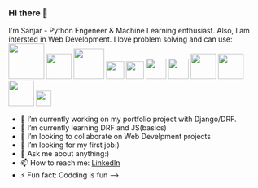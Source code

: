 ### Hi there 👋

I'm Sanjar - Python Engeneer & Machine Learning enthusiast. 
Also, I am intersted in Web Development. I love problem solving and can use: 
<img src="https://user-images.githubusercontent.com/90483239/203652798-2f173a86-fdfb-41cb-8d03-fa4f73a2b55b.png" width="70">
<img src="https://user-images.githubusercontent.com/90483239/203650303-06126ff1-b1f3-4778-b896-8f97d1de989f.jpg" width="50">
<img src="https://user-images.githubusercontent.com/90483239/203651562-9e7cf508-897d-4915-8c99-144bd01b86cd.jpg" width="60">
<img src="https://user-images.githubusercontent.com/90483239/203652412-3c0407a4-275d-48c3-ac4f-b6758628ebd4.png" width="35">
<img src="https://user-images.githubusercontent.com/90483239/203652653-1d20d3f6-eae8-4e69-9eaf-18ece4700ffa.png" width="35">
<img src="https://user-images.githubusercontent.com/90483239/203655108-21f0ba08-c0d2-4341-b4ec-9c9314b0680b.png" width="40">
<img src="https://user-images.githubusercontent.com/90483239/203655118-75a5c806-dd1a-4b90-a220-741a277f16d9.png" width="40">
<img src="https://user-images.githubusercontent.com/90483239/203652669-9f4cb4bb-3060-49dc-93d7-4e476ad6940f.png" width="50">
<img src="https://user-images.githubusercontent.com/90483239/203656591-d34d4431-32b5-4f2e-baaa-c89ac0054edb.png" width="50">
<img src="https://user-images.githubusercontent.com/90483239/203655132-fcaf5f28-6be6-44c7-b92e-37a79c6c0710.png" width="50">
<img src="https://user-images.githubusercontent.com/90483239/203655155-7606210b-fa38-4b32-bad5-48111e7a49da.png" width="30">

- 🔭 I’m currently working on my portfolio project with Django/DRF.
- 🌱 I’m currently learning DRF and JS(basics)
- 👯 I’m looking to collaborate on Web Develpment projects
- 🤔 I’m looking for my first job:)
- 💬 Ask me about anything:)
- 📫 How to reach me: [LinkedIn](https://www.linkedin.com/in/sanjar-hoshimi-7a3467166/) 
- ⚡ Fun fact: Codding is fun
-->

